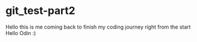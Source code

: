 # git_test-part2
Hello this is me coming back to finish my coding journey right from the start
Hello Odin :)
